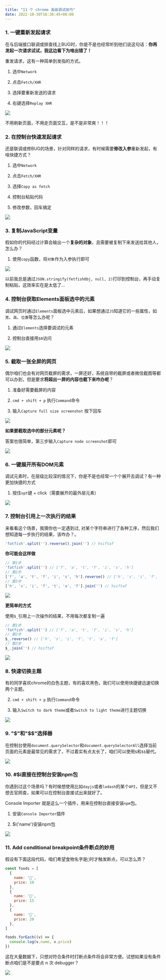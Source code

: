 ```yaml
---
title: "11 个 chrome 高级调试技巧"
date: 2022-10-30T16:36:45+08:00
---
```


### 1. 一键重新发起请求

在与后端接口联调或排查线上BUG时，你是不是也经常听到他们说这句话：**你再发起一次请求试试，我这边看下为啥出错了！**

重发请求，这有一种简单到发指的方式。

1. 选中`Network`
    
2. 点击`Fetch/XHR`
    
3. 选择要重新发送的请求
    
4. 右键选择`Replay XHR`

<img src="/imgs/3/1.gif" />

不用刷新页面，不用走页面交互，是不是非常爽！！！

### 2. 在控制台快速发起请求

还是联调或修BUG的场景，针对同样的请求，有时候需要**修改入参**重新发起，有啥快捷方式？

1. 选中`Network`
    
2. 点击`Fetch/XHR`
    
3. 选择`Copy as fetch`
    
4. 控制台粘贴代码
    
5. 修改参数，回车搞定

<img src="/imgs/3/2.gif" />

### 3. 复制JavaScript变量

假如你的代码经过计算会输出一个**复杂的对象**，且需要被复制下来发送给其他人，怎么办？

1. 使用`copy`函数，将`对象`作为入参执行即可

<img src="/imgs/3/3.gif" />

以前我总是通过`JSON.stringify(fetfishObj, null, 2)`打印到控制台，再手动复制粘贴，这效率实在是太低了...

### 4. 控制台获取Elements面板选中的元素

调试网页时通过`Elements`面板选中元素后，如果想通过`JS`知道它的一些属性，如`宽`、`高`、`位置`等怎么办呢？

1. 通过`Elements`选择要调试的元素
    
2. 控制台直接用`$0`访问

<img src="/imgs/3/4.gif" />

### 5. 截取一张全屏的网页

偶尔咱们也会有对网页截屏的需求，一屏还好，系统自带的截屏或者微信截图等都可以办到，但是要求**将超出一屏的内容也截下来咋办呢**？

1. 准备好需要截屏的内容
    
2. `cmd + shift + p` 执行`Command`命令
    
3. 输入`Capture full size screenshot` 按下回车

<img src="/imgs/3/5.gif" />

**如果要截取选中的部分元素呢？**

答案也很简单，第三步输入`Capture node screenshot`即可

<img src="/imgs/3/6.gif" />

### 6. 一键展开所有DOM元素

调试元素时，在层级比较深的情况下，你是不是也经常一个个展开去调试？有一种更加快捷的方式

1. 按住`opt`键 + click（需要展开的最外层元素）

<img src="/imgs/3/7.gif" />

### 7. 控制台引用上一次执行的结果

来看看这个场景，我猜你也一定遇到过, 对某个字符串进行了各种工序，然后我们想知道每一步执行的结果，该咋办？。

```js
'fatfish'.split('').reverse().join('') // hsiftaf
```

**你可能会这样做**

```js
// 第1步
'fatfish'.split('') // ['f', 'a', 't', 'f', 'i', 's', 'h']
// 第2步
['f', 'a', 't', 'f', 'i', 's', 'h'].reverse() // ['h', 's', 'i', 'f', 't', 'a', 'f']
// 第3步
['h', 's', 'i', 'f', 't', 'a', 'f'].join('') // hsiftaf
```

<img src="/imgs/3/8.png" />

**更简单的方式**

使用`$_`引用上一次操作的结果，不用每次都复制一遍

```js
// 第1步
'fatfish'.split('') // ['f', 'a', 't', 'f', 'i', 's', 'h']
// 第2步
$_.reverse() // ['h', 's', 'i', 'f', 't', 'a', 'f']
// 第3步
$_.join('') // hsiftaf
```

<img src="/imgs/3/9.png" />

### 8. 快速切换主题

有的同学喜欢chrome的白色主题，有的喜欢黑色，我们可以使用快捷键迅速切换两个主题。

2. `cmd + shift + p` 执行`Command`命令
    
3. 输入`Switch to dark theme`或者`Switch to light theme`进行主题切换

<img src="/imgs/3/10.gif" />

### 9. "$"和"$$"选择器

在控制台使用`document.querySelector`和`document.querySelectorAll`选择当前页面的元素是最常见的需求了，不过着实有点太长了，咱们可以使用`$`和`$$`替代。

<img src="/imgs/3/11.gif" />

### 10. #$i直接在控制台安装npm包

你遇到过这个场景吗？有时候想使用比如`dayjs`或者`lodash`的某个`API`，但是又不想去官网查，如果可以在控制台直接试出来就好了。

Console Importer 就是这么一个插件，用来在控制台直接安装`npm`包。

1. 安装`Console Importer`插件
    
2. $i('name')安装npm包

<img src="/imgs/3/12.gif" />

### 11. Add conditional breakpoint条件断点的妙用

假设有下面这段代码，咱们希望食物名字是`🍫`时才触发断点，可以怎么弄？

```js
const foods = [
  {
    name: '🍔',
    price: 10
  },
  {
    name: '🍫',
    price: 15
  },
  {
    name: '🍵',
    price: 20
  },
]

foods.forEach((v) => {
  console.log(v.name, v.price)
})
```

这在大量数据下，只想对符合条件时打断点条件将会非常方便。试想如果没有条件断点咱们是不是要点 n 次 debugger？

<img src="/imgs/3/13.gif" />